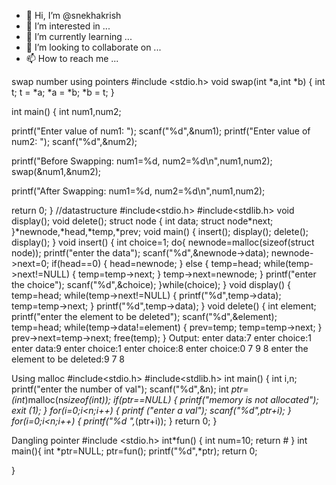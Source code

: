 - 👋 Hi, I’m @snekhakrish
- 👀 I’m interested in ...
- 🌱 I’m currently learning ...
- 💞️ I’m looking to collaborate on ...
- 📫 How to reach me ...

<!---
snekhakrish/snekhakrish is a ✨ special ✨ repository because its `README.md` (this file) appears on your GitHub profile.
You can click the Preview link to take a look at your changes.
--->
swap number using pointers
#include <stdio.h>
 void swap(int *a,int *b)
{
    int t;
     t   = *a;
    *a   = *b;
    *b   =  t;
}
 
int main()
{
    int num1,num2;
     
   printf("Enter value of num1: ");
   scanf("%d",&num1);
   printf("Enter value of num2: ");
   scanf("%d",&num2);
     
   printf("Before Swapping: num1=%d, num2=%d\n",num1,num2);
   swap(&num1,&num2);
     
   printf("After  Swapping: num1=%d, num2=%d\n",num1,num2);    
     
   return 0;
}
//datastructure
#include<stdio.h>
#include<stdlib.h>
void display();
void delete();
struct node
{
int data;
struct node*next;
}*newnode,*head,*temp,*prev;
void main()
{
    insert();
    display();
    delete();
    display();
}
void insert()
{
    int choice=1;
    do{
        newnode=malloc(sizeof(struct node));
        printf("enter the data");
        scanf("%d",&newnode->data);
        newnode->next=0;
        if(head==0)
        {
            head=newnode;
        }
        else
        {
            temp=head;
            while(temp->next!=NULL)
            {
                temp=temp->next;
            }
            temp->next=newnode;
        }
        printf("enter the choice");
        scanf("%d",&choice);
    }while(choice);
}
void display()
{
    temp=head;
    while(temp->next!=NULL)
    {
        printf("%d",temp->data);
        temp=temp->next;
    }
    printf("%d",temp->data);
}
void delete()
{
    int element;
    printf("enter the element to be deleted");
    scanf("%d",&element);
    temp=head;
    while(temp->data!=element)
    {
        prev=temp;
        temp=temp->next;
    }
    prev->next=temp->next;
    free(temp);
}
  Output:
  enter data:7
  enter choice:1
  enter data:9
  enter choice:1
  enter choice:8
  enter choice:0
  7 9 8 enter the element to be deleted:9
  7 8
  
  Using malloc
#include<stdio.h>
#include<stdlib.h>
int main()
{
    int i,n;
    printf("enter the number of val");
    scanf("%d",&n);
    int *ptr=(int*)malloc(n*sizeof(int));
    if(ptr==NULL)
    {
        printf("memory is not allocated");
        exit (1);
    }
    for(i=0;i<n;i++)
    {
        printf ("enter a val");
        scanf("%d",ptr+i);
    }
    for(i=0;i<n;i++)
    {
        printf("%d ",*(ptr+i));
     }
    return 0;
    }


Dangling pointer
#include <stdio.h>
int*fun()
{
    int num=10;
    return &num;
}
int main(){
    int *ptr=NULL;
    ptr=fun();
    printf("%d",*ptr);
    return 0;

}
   


